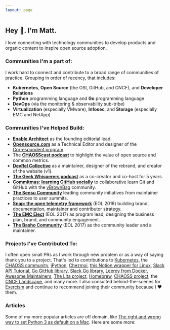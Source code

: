 ```yaml
---
layout: page
---
```


## Hey 👋. I'm Matt. 

I love connecting with technology communities to develop products and organic content to inspire open source adoption.

### Communities I'm a part of:

I work hard to connect and contribute to a broad range of communities of practice. Grouping in order of recency, that includes: 

* **Kubernetes**, **Open Source** (the OSI, GitHub, and CNCF), and **Developer Relations**
* **Python** programming language and **Go** programming language 
* **DevOps** (via the monitoring & observability sub-tribe)
* **Virtualization** (especially VMware), **Infosec**, and **Storage** (especially EMC and NetApp)

### Communities I've Helped Build:

* **[Enable Architect](https://redhat.com/architect)** as the founding editorial lead.
* **[Opensource.com](https://opensource.com)** as a Technical Editor and designer of the [Correspondent program](https://opensource.com/correspondent-program).
* The **[CHAOSScast podcast](https://podcast.chaoss.community/)** to highlight the value of open source and common metrics.
* **[DevRel Collective](https://devrelcollective.fun)** as a maintainer, designer of the rebrand, and creator of the website (v1).
* **[The Geek Whisperers podcast](https://geek-whisperers.com/)** as a co-creator and co-host for 5 years.
* **[Commitmas: learning GitHub socially](https://github.com/commitmas)** to collaborative learn Git and GitHub with the [vBrownBag](https://vbrownbag.com/) community.
* **[The Sensu Community](https://sensu.io/community)** leading community initiatives from maintainer practices to user summits.
* **[Snap: the open telemetry framework](https://snap-telemetry.io)** (EOL 2018) building brand, documentation, maintainer and contributor strategy.
* **[The EMC Elect](https://community.emc.com/community/connect/dell_emc_elect)** (EOL 2017) as program lead, designing the business plan, brand, and community engagement.
* **[The Basho Community](https://github.com/basho-labs/the-basho-community)** (EOL 2017) as the community leader and a maintainer.

### Projects I've Contributed To:

I often open small PRs as I work through new problem or as a way of saying thank you to a project. That's led to contributions to [Kubernetes](https://github.com/kubernetes/community/tree/master/communication/marketing-team#purpose), the [CHAOSS community](https://github.com/chaoss/wg-value#contributors), [iPython](https://github.com/ipython/ipython-in-depth), [Chezmoi](https://github.com/twpayne/chezmoi/pull/821), [this Notion wrapper for Linux](https://github.com/puneetsl/lotion/pull/96), [Slack API Tutorial](https://github.com/slackapi/Slack-Ruby-Onboarding-Tutorial/pull/2), [Go GitHub library](https://github.com/google/go-github/pull/323), [Slack Go library](https://github.com/nlopes/slack/pull/170), [Leeroy from Docker](https://github.com/docker/leeroy/pull/40), [Awesome Maintainers](https://github.com/nayafia/awesome-maintainers), [The Lita project](https://github.com/litaio/lita.io/pull/11), [Homebrew](https://github.com/Homebrew/brew/pull/1281), [CHAOSS project](https://github.com/chaoss/grimoirelab-tutorial/pull/3), the [CNCF Landscape](https://github.com/cncf/landscape/pull/759), and many more. I also consulted behind-the-scenes for [Exercism](https://exercism.io) and continue to recommend joining their community because I ❤️ them.

### Articles 

Some of my more popular articles are off domain, like [The right and wrong way to set Python 3 as default on a Mac](https://opensource.com/article/19/5/python-3-default-mac). Here are some more: 

